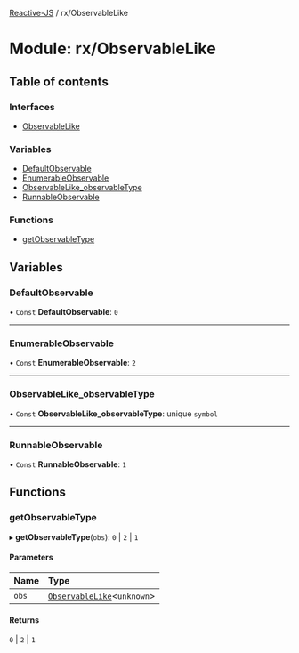 [Reactive-JS](../README.md) / rx/ObservableLike

# Module: rx/ObservableLike

## Table of contents

### Interfaces

- [ObservableLike](../interfaces/rx_ObservableLike.ObservableLike.md)

### Variables

- [DefaultObservable](rx_ObservableLike.md#defaultobservable)
- [EnumerableObservable](rx_ObservableLike.md#enumerableobservable)
- [ObservableLike\_observableType](rx_ObservableLike.md#observablelike_observabletype)
- [RunnableObservable](rx_ObservableLike.md#runnableobservable)

### Functions

- [getObservableType](rx_ObservableLike.md#getobservabletype)

## Variables

### DefaultObservable

• `Const` **DefaultObservable**: ``0``

___

### EnumerableObservable

• `Const` **EnumerableObservable**: ``2``

___

### ObservableLike\_observableType

• `Const` **ObservableLike\_observableType**: unique `symbol`

___

### RunnableObservable

• `Const` **RunnableObservable**: ``1``

## Functions

### getObservableType

▸ **getObservableType**(`obs`): ``0`` \| ``2`` \| ``1``

#### Parameters

| Name | Type |
| :------ | :------ |
| `obs` | [`ObservableLike`](../interfaces/rx_ObservableLike.ObservableLike.md)<`unknown`\> |

#### Returns

``0`` \| ``2`` \| ``1``
